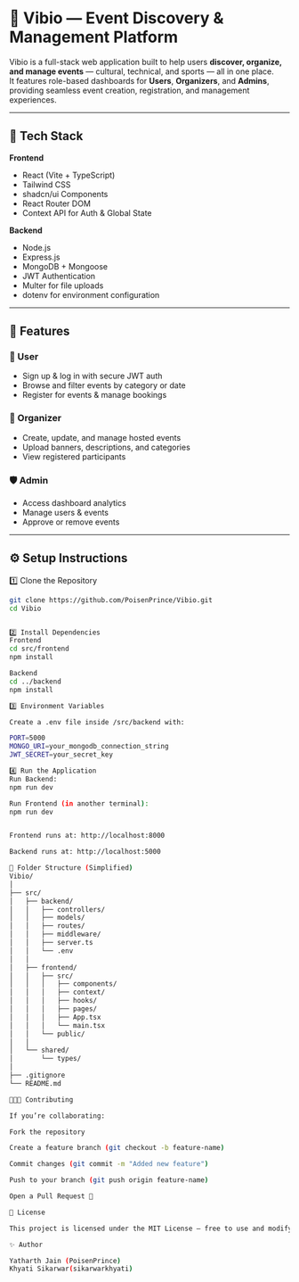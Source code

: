 # 🎉 Vibio — Event Discovery & Management Platform

Vibio is a full-stack web application built to help users **discover, organize, and manage events** — cultural, technical, and sports — all in one place.  
It features role-based dashboards for **Users**, **Organizers**, and **Admins**, providing seamless event creation, registration, and management experiences.

---

## 🚀 Tech Stack

**Frontend**
- React (Vite + TypeScript)
- Tailwind CSS
- shadcn/ui Components
- React Router DOM
- Context API for Auth & Global State

**Backend**
- Node.js
- Express.js
- MongoDB + Mongoose
- JWT Authentication
- Multer for file uploads
- dotenv for environment configuration

---

## 🧩 Features

### 👤 User
- Sign up & log in with secure JWT auth  
- Browse and filter events by category or date  
- Register for events & manage bookings  

### 🏢 Organizer
- Create, update, and manage hosted events  
- Upload banners, descriptions, and categories  
- View registered participants  

### 🛡️ Admin
- Access dashboard analytics  
- Manage users & events  
- Approve or remove events  

---

## ⚙️ Setup Instructions

1️⃣ Clone the Repository
```bash
git clone https://github.com/PoisenPrince/Vibio.git
cd Vibio


2️⃣ Install Dependencies
Frontend
cd src/frontend
npm install

Backend
cd ../backend
npm install

3️⃣ Environment Variables

Create a .env file inside /src/backend with:

PORT=5000
MONGO_URI=your_mongodb_connection_string
JWT_SECRET=your_secret_key

4️⃣ Run the Application
Run Backend:
npm run dev

Run Frontend (in another terminal):
npm run dev


Frontend runs at: http://localhost:8000

Backend runs at: http://localhost:5000

🧠 Folder Structure (Simplified)
Vibio/
│
├── src/
│   ├── backend/
│   │   ├── controllers/
│   │   ├── models/
│   │   ├── routes/
│   │   ├── middleware/
│   │   ├── server.ts
│   │   └── .env
│   │
│   ├── frontend/
│   │   ├── src/
│   │   │   ├── components/
│   │   │   ├── context/
│   │   │   ├── hooks/
│   │   │   ├── pages/
│   │   │   ├── App.tsx
│   │   │   └── main.tsx
│   │   └── public/
│   │
│   └── shared/
│       └── types/
│
├── .gitignore
└── README.md

🧑‍🤝‍🧑 Contributing

If you’re collaborating:

Fork the repository

Create a feature branch (git checkout -b feature-name)

Commit changes (git commit -m "Added new feature")

Push to your branch (git push origin feature-name)

Open a Pull Request 🚀

📜 License

This project is licensed under the MIT License — free to use and modify with attribution.

✨ Author

Yatharth Jain (PoisenPrince)
Khyati Sikarwar(sikarwarkhyati)
